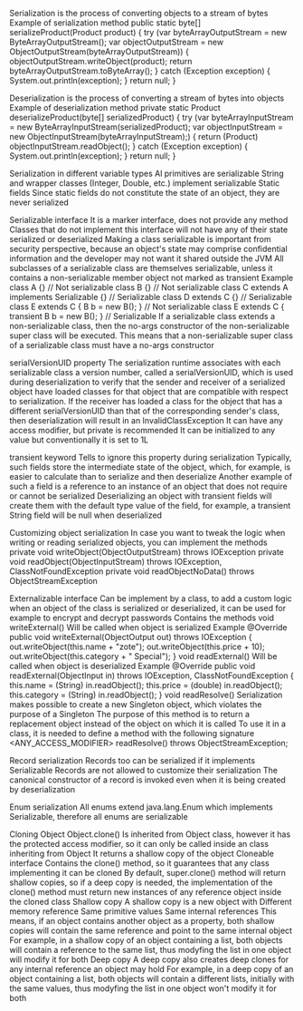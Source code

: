 Serialization is the process of converting objects to a stream of bytes
  Example of serialization method
    public static byte[] serializeProduct(Product product) {
        try (var byteArrayOutputStream = new ByteArrayOutputStream();
             var objectOutputStream = new ObjectOutputStream(byteArrayOutputStream)) {
            objectOutputStream.writeObject(product);
            return byteArrayOutputStream.toByteArray();
        } catch (Exception exception) {
            System.out.println(exception);
        }
        return  null;
    }

Deserialization is the process of converting a stream of bytes into objects
  Example of deserialization method
    private static Product deserializeProduct(byte[] serializedProduct) {
        try (var byteArrayInputStream = new ByteArrayInputStream(serializedProduct);
             var objectInputStream = new ObjectInputStream(byteArrayInputStream);) {
            return (Product) objectInputStream.readObject();
        } catch (Exception exception) {
            System.out.println(exception);
        }
        return null;
    }

Serialization in different variable types
  Al primitives are serializable
  String and wrapper classes (Integer, Double, etc.) implement serializable
  Static fields
    Since static fields do not constitute the state of an object, 
      they are never serialized

Serializable interface
  It is a marker interface, does not provide any method
  Classes that do not implement this interface will not have any of their state serialized or deserialized 
  Making a class serializable is important from security perspective,
    because an object's state may comprise confidential information 
    and the developer may not want it shared outside the JVM
  All subclasses of a serializable class are themselves serializable,
    unless it contains a non-serializable member object not marked as transient
    Example
      class A {} // Not serializable
      class B {} // Not serializable
      class C extends A implements Serializable {} // Serializable
      class D extends C {} // Serializable
      class E extends C { B b = new B(); } // Not serializable
      class E extends C { transient B b = new B(); } // Serializable
  If a serializable class extends a non-serializable class, then the no-args constructor
    of the non-serializable super class will be executed.
    This means that a non-serializable super class of a serializable class must have a no-args constructor

serialVersionUID property
  The serialization runtime associates with each serializable class a version number, called a serialVersionUID, 
    which is used during deserialization to verify that the sender and receiver of a serialized object have loaded classes 
    for that object that are compatible with respect to serialization. 
    If the receiver has loaded a class for the object that has a different serialVersionUID than that of the corresponding sender's class, 
    then deserialization will result in an InvalidClassException
  It can have any access modifier, but private is recommended
  It can be initialized to any value but conventionally it is set to 1L

transient keyword
  Tells to ignore this property during serialization
  Typically, such fields store the intermediate state of the object, 
    which, for example, is easier to calculate than to serialize and then deserialize
  Another example of such a field is a reference to an instance of an object that does not require or cannot be serialized
  Deserializing an object with transient fields will create them with the default type value of the field,
    for example, a transient String field will be null when deserialized

Customizing object serialization
  In case you want to tweak the logic when writing or reading serialized objects, you can implement the methods
  private void writeObject(ObjectOutputStream) throws IOException 
  private void readObject(ObjectInputStream) throws IOException, ClassNotFoundException 
  private void readObjectNoData() throws ObjectStreamException

Externalizable interface
  Can be implement by a class, to add a custom logic when an object of the class is serialized or deserialized,
    it can be used for example to encrypt and decrypt passwords
  Contains the methods
    void writeExternal()
      Will be called when object is serialized
        Example
          @Override
          public void writeExternal(ObjectOutput out) throws IOException {
              out.writeObject(this.name + "zote");
              out.writeObject(this.price + 10);
              out.writeObject(this.category + " Special");
          }
    void readExternal()
      Will be called when object is deserialized
        Example
          @Override
          public void readExternal(ObjectInput in) throws IOException, ClassNotFoundException {
              this.name = (String) in.readObject();
              this.price = (double) in.readObject();
              this.category = (String) in.readObject();
          }
    void readResolve()
      Serialization makes possible to create a new Singleton object, 
        which violates the purpose of a Singleton
      The purpose of this method is to return a replacement object instead of the object on which it is called
      To use it in a class, it is needed to define a method with the following signature
        <ANY_ACCESS_MODIFIER> readResolve() throws ObjectStreamException;

Record serialization
  Records too can be serialized if it implements Serializable
  Records are not allowed to customize their serialization
  The canonical constructor of a record is invoked even when it is being created by deserialization

Enum serialization
  All enums extend java.lang.Enum which implements Serializable,
    therefore all enums are serializable

Cloning
  Object Object.clone()
    Is inherited from Object class, however it has the protected access modifier, 
      so it can only be called inside an class inheriting from Object
    It returns a shallow copy of the object
  Cloneable interface
    Contains the clone() method, so it guarantees that any class implementing it can be cloned
    By default, super.clone() method will return shallow copies, so if a deep copy is needed,
      the implementation of the clone() method must return new instances of any reference object inside the cloned class
  Shallow copy
    A shallow copy is a new object with
      Different memory reference 
      Same primitive values
      Same internal references 
    This means, if an object contains another object as a property, 
      both shallow copies will contain the same reference and point to the same internal object
      For example, in a shallow copy of an object containing a list, 
      both objects will contain a reference to the same list, 
      thus modyfing the list in one object will modify it for both
  Deep copy
    A deep copy also creates deep clones for any internal reference an object may hold
    For example, in a deep copy of an object containing a list, 
      both objects will contain a different lists, initially with the same values, 
      thus modyfing the list in one object won't modify it for both